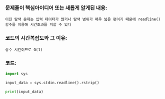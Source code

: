 ### 문제풀이 핵심아이디어 또는 새롭게 알게된 내용: 
    이진 탐색 문제는 입력 데이터가 많거나 탐색 범위가 매우 넓은 편이기 때문에 readline()함수를 이용해 시간초과를 피할 수 있다
    
### 코드의 시간복잡도와 그 이유:
    상수 시간이므로 O(1)


### 코드:
```python
import sys

input_data = sys.stdin.readline().rstrip()

print(input_data)
```
